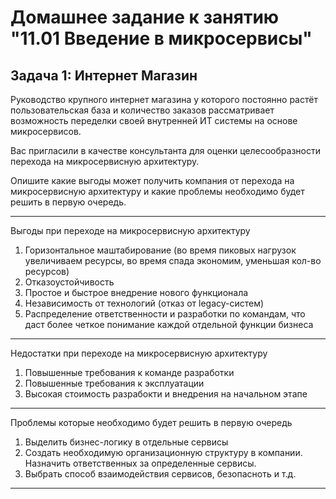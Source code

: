 # Домашнее задание к занятию "11.01 Введение в микросервисы"

## Задача 1: Интернет Магазин

Руководство крупного интернет магазина у которого постоянно растёт пользовательская база и количество заказов рассматривает возможность переделки своей внутренней ИТ системы на основе микросервисов. 

Вас пригласили в качестве консультанта для оценки целесообразности перехода на микросервисную архитектуру. 

Опишите какие выгоды может получить компания от перехода на микросервисную архитектуру и какие проблемы необходимо будет решить в первую очередь.

---
Выгоды при переходе на микросервисную архитектуру

1. Горизонтальное маштабирование (во время пиковых нагрузок увеличиваем ресурсы, во время спада экономим, уменьшая кол-во ресурсов)
2. Отказоустойчивость
3. Простое и быстрое внедрение нового функционала
4. Независимость от технологий (отказ от legacy-систем)
5. Распределение ответственности и разработки по командам, что даст более четкое понимание каждой отдельной функции бизнеса
---

Недостатки при переходе на микросервисную архитектуру

1. Повышенные требования к команде разработки
2. Повышенные требования к эксплуатации
3. Высокая стоимость разрабокти и внедрения на начальном этапе

---

Проблемы которые необходимо будет решить в первую очередь

1. Выделить бизнес-логику в отдельные сервисы
2. Создать необходимую организационную структуру в компании. Назначить ответственных за определенные сервисы.
3. Выбрать способ взаимодействия сервисов, безопасноть и т.д.

---
